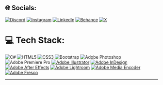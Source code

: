 
## 🌐 Socials:
[![Discord](https://img.shields.io/badge/Discord-%237289DA.svg?logo=discord&logoColor=white)](https://discord.gg/https://discord.gg/XZfZqzjB9P) [![Instagram](https://img.shields.io/badge/Instagram-%23E4405F.svg?logo=Instagram&logoColor=white)](https://www.instagram.com/kaan_krg_/) [![LinkedIn](https://img.shields.io/badge/LinkedIn-%230077B5.svg?logo=linkedin&logoColor=white)](https://www.linkedin.com/in/kaan-karao%C4%9Flan-9b5635286/) [![Behance](https://img.shields.io/badge/Behance-1769ff?style=flat&logo=behance&logoColor=white)](https://www.behance.net/kaankrg) [![X](https://img.shields.io/badge/X-black.svg?logo=X&logoColor=white)](https://x.com/kaan_krg) 

# 💻 Tech Stack:
![C#](https://img.shields.io/badge/c%23-%23239120.svg?style=for-the-badge&logo=csharp&logoColor=white) ![HTML5](https://img.shields.io/badge/html5-%23E34F26.svg?style=for-the-badge&logo=html5&logoColor=white) ![CSS3](https://img.shields.io/badge/css3-%231572B6.svg?style=for-the-badge&logo=css3&logoColor=white) ![Bootstrap](https://img.shields.io/badge/bootstrap-%238511FA.svg?style=for-the-badge&logo=bootstrap&logoColor=white) ![Adobe Photoshop](https://img.shields.io/badge/adobe%20photoshop-%2331A8FF.svg?style=for-the-badge&logo=adobe%20photoshop&logoColor=white) ![Adobe Premiere Pro](https://img.shields.io/badge/Adobe%20Premiere%20Pro-9999FF.svg?style=for-the-badge&logo=Adobe%20Premiere%20Pro&logoColor=white) [![Adobe Illustrator](https://img.shields.io/badge/Adobe%20Illustrator-FF9A00?style=flat&logo=adobeillustrator&logoColor=white)](https://www.adobe.com/products/illustrator.html)
[![Adobe InDesign](https://img.shields.io/badge/Adobe%20InDesign-E3056D?style=flat&logo=adobeindesign&logoColor=white)](https://www.adobe.com/products/indesign.html)
[![Adobe After Effects](https://img.shields.io/badge/After%20Effects-9999FF?style=flat&logo=adobeaftereffects&logoColor=white)](https://www.adobe.com/products/aftereffects.html)
[![Adobe Lightroom](https://img.shields.io/badge/Lightroom-31A8FF?style=flat&logo=adobelightroom&logoColor=white)](https://www.adobe.com/products/photoshop-lightroom.html)
[![Adobe Media Encoder](https://img.shields.io/badge/Media%20Encoder-FF9A00?style=flat&logo=adobemediaencoder&logoColor=white)](https://www.adobe.com/products/media-encoder.html)
[![Adobe Fresco](https://img.shields.io/badge/Adobe%20Fresco-0078FF?style=flat&logo=adobefresco&logoColor=white)](https://www.adobe.com/products/fresco.html)

---

<!-- Proudly created with GPRM ( https://gprm.itsvg.in ) -->
